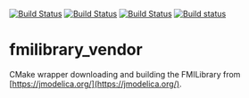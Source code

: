 [![Build Status](http://build.ros2.org/job/Fdev__fmilibrary_vendor__ubuntu_focal_amd64/badge/icon?subject=Build%20farm%3A%20Foxy)](http://build.ros2.org/job/Fdev__fmilibrary_vendor__ubuntu_focal_amd64/)
[![Build Status](http://build.ros2.org/job/Gdev__fmilibrary_vendor__ubuntu_focal_amd64/badge/icon?subject=Build%20farm%3A%20Galactic)](http://build.ros2.org/job/Gdev__fmilibrary_vendor__ubuntu_focal_amd64/)
[![Build Status](http://build.ros2.org/job/Rdev__fmilibrary_vendor__ubuntu_jammy_amd64/badge/icon?subject=Build%20farm%3A%20Rolling)](http://build.ros2.org/job/Rdev__fmilibrary_vendor__ubuntu_jammy_amd64/)
[![Build status](https://github.com/boschresearch/fmilibrary_vendor/workflows/Build%20action%3A%20Foxy%2C%20Galactic%2C%20Rolling/badge.svg)](https://github.com/boschresearch/fmilibrary_vendor/actions)

# fmilibrary_vendor

CMake wrapper downloading and building the FMILibrary from [https://jmodelica.org/](https://jmodelica.org/).

